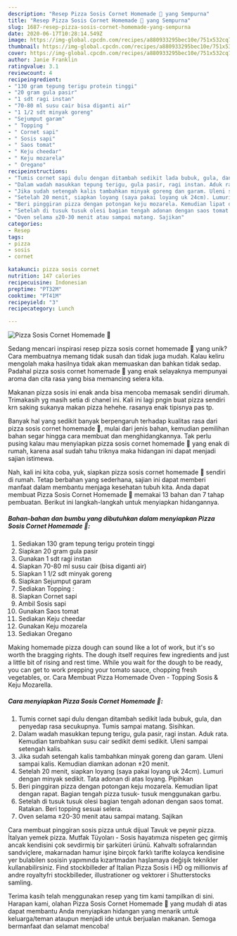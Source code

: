 ```yaml
---
description: "Resep Pizza Sosis Cornet Homemade 🍕 yang Sempurna"
title: "Resep Pizza Sosis Cornet Homemade 🍕 yang Sempurna"
slug: 1687-resep-pizza-sosis-cornet-homemade-yang-sempurna
date: 2020-06-17T10:28:14.549Z
image: https://img-global.cpcdn.com/recipes/a880933295bec10e/751x532cq70/pizza-sosis-cornet-homemade-🍕-foto-resep-utama.jpg
thumbnail: https://img-global.cpcdn.com/recipes/a880933295bec10e/751x532cq70/pizza-sosis-cornet-homemade-🍕-foto-resep-utama.jpg
cover: https://img-global.cpcdn.com/recipes/a880933295bec10e/751x532cq70/pizza-sosis-cornet-homemade-🍕-foto-resep-utama.jpg
author: Janie Franklin
ratingvalue: 3.1
reviewcount: 4
recipeingredient:
- "130 gram tepung terigu protein tinggi"
- "20 gram gula pasir"
- "1 sdt ragi instan"
- "70-80 ml susu cair bisa diganti air"
- "1 1/2 sdt minyak goreng"
- "Sejumput garam"
- " Topping "
- " Cornet sapi"
- " Sosis sapi"
- " Saos tomat"
- " Keju cheedar"
- " Keju mozarela"
- " Oregano"
recipeinstructions:
- "Tumis cornet sapi dulu dengan ditambah sedikit lada bubuk, gula, dan penyedap rasa secukupnya. Tumis sampai matang. Sisihkan."
- "Dalam wadah masukkan tepung terigu, gula pasir, ragi instan. Aduk rata. Kemudian tambahkan susu cair sedikit demi sedikit. Uleni sampai setengah kalis."
- "Jika sudah setengah kalis tambahkan minyak goreng dan garam. Uleni sampai kalis. Kemudian diamkan adonan ±20 menit."
- "Setelah 20 menit, siapkan loyang (saya pakai loyang uk 24cm). Lumuri dengan minyak sedikit. Tata adonan di atas loyang. Pipihkan"
- "Beri pinggiran pizza dengan potongan keju mozarela. Kemudian lipat dengan rapat. Bagian tengah pizza tusuk- tusuk menggunakan garbu."
- "Setelah di tusuk tusuk olesi bagian tengah adonan dengan saos tomat. Ratakan. Beri topping sesuai selera."
- "Oven selama ±20-30 menit atau sampai matang. Sajikan"
categories:
- Resep
tags:
- pizza
- sosis
- cornet

katakunci: pizza sosis cornet 
nutrition: 147 calories
recipecuisine: Indonesian
preptime: "PT32M"
cooktime: "PT41M"
recipeyield: "3"
recipecategory: Lunch

---
```



![Pizza Sosis Cornet Homemade 🍕](https://img-global.cpcdn.com/recipes/a880933295bec10e/751x532cq70/pizza-sosis-cornet-homemade-🍕-foto-resep-utama.jpg)

Sedang mencari inspirasi resep pizza sosis cornet homemade 🍕 yang unik? Cara membuatnya memang tidak susah dan tidak juga mudah. Kalau keliru mengolah maka hasilnya tidak akan memuaskan dan bahkan tidak sedap. Padahal pizza sosis cornet homemade 🍕 yang enak selayaknya mempunyai aroma dan cita rasa yang bisa memancing selera kita.

Makanan pizza sosis ini enak anda bisa mencoba memasak sendiri dirumah. Trimakasih yg masih setia di chanel ini. Kali ini lagi pngin buat pizza sendiri krn saking sukanya makan pizza hehehe. rasanya enak tipisnya pas tp.

Banyak hal yang sedikit banyak berpengaruh terhadap kualitas rasa dari pizza sosis cornet homemade 🍕, mulai dari jenis bahan, kemudian pemilihan bahan segar hingga cara membuat dan menghidangkannya. Tak perlu pusing kalau mau menyiapkan pizza sosis cornet homemade 🍕 yang enak di rumah, karena asal sudah tahu triknya maka hidangan ini dapat menjadi sajian istimewa.


Nah, kali ini kita coba, yuk, siapkan pizza sosis cornet homemade 🍕 sendiri di rumah. Tetap berbahan yang sederhana, sajian ini dapat memberi manfaat dalam membantu menjaga kesehatan tubuh kita. Anda dapat membuat Pizza Sosis Cornet Homemade 🍕 memakai 13 bahan dan 7 tahap pembuatan. Berikut ini langkah-langkah untuk menyiapkan hidangannya.

<!--inarticleads1-->

##### Bahan-bahan dan bumbu yang dibutuhkan dalam menyiapkan Pizza Sosis Cornet Homemade 🍕:

1. Sediakan 130 gram tepung terigu protein tinggi
1. Siapkan 20 gram gula pasir
1. Gunakan 1 sdt ragi instan
1. Siapkan 70-80 ml susu cair (bisa diganti air)
1. Siapkan 1 1/2 sdt minyak goreng
1. Siapkan Sejumput garam
1. Sediakan  Topping :
1. Siapkan  Cornet sapi
1. Ambil  Sosis sapi
1. Gunakan  Saos tomat
1. Sediakan  Keju cheedar
1. Gunakan  Keju mozarela
1. Sediakan  Oregano


Making homemade pizza dough can sound like a lot of work, but it&#39;s so worth the bragging rights. The dough itself requires few ingredients and just a little bit of rising and rest time. While you wait for the dough to be ready, you can get to work prepping your tomato sauce, chopping fresh vegetables, or. Cara Membuat Pizza Homemade Oven - Topping Sosis &amp; Keju Mozarella. 

<!--inarticleads2-->

##### Cara menyiapkan Pizza Sosis Cornet Homemade 🍕:

1. Tumis cornet sapi dulu dengan ditambah sedikit lada bubuk, gula, dan penyedap rasa secukupnya. Tumis sampai matang. Sisihkan.
1. Dalam wadah masukkan tepung terigu, gula pasir, ragi instan. Aduk rata. Kemudian tambahkan susu cair sedikit demi sedikit. Uleni sampai setengah kalis.
1. Jika sudah setengah kalis tambahkan minyak goreng dan garam. Uleni sampai kalis. Kemudian diamkan adonan ±20 menit.
1. Setelah 20 menit, siapkan loyang (saya pakai loyang uk 24cm). Lumuri dengan minyak sedikit. Tata adonan di atas loyang. Pipihkan
1. Beri pinggiran pizza dengan potongan keju mozarela. Kemudian lipat dengan rapat. Bagian tengah pizza tusuk- tusuk menggunakan garbu.
1. Setelah di tusuk tusuk olesi bagian tengah adonan dengan saos tomat. Ratakan. Beri topping sesuai selera.
1. Oven selama ±20-30 menit atau sampai matang. Sajikan


Cara membuat pinggiran sosis pizza untuk dijual Tavuk ve peynir pizza. İtalyan yemek pizza. Mutfak Tüyoları - Sosis hayatımıza nispeten geç girmiş ancak kendisini çok sevdirmiş bir şarküteri ürünü. Kahvaltı sofralarından sandviçlere, makarnadan hamur işine birçok farklı tarifte kolayca kendisine yer bulabilen sosisin yapımında kızartmadan haşlamaya değişik teknikler kullanabilirsiniz. Find stockbilleder af Italian Pizza Sosis i HD og millionvis af andre royaltyfri stockbilleder, illustrationer og vektorer i Shutterstocks samling. 

Terima kasih telah menggunakan resep yang tim kami tampilkan di sini. Harapan kami, olahan Pizza Sosis Cornet Homemade 🍕 yang mudah di atas dapat membantu Anda menyiapkan hidangan yang menarik untuk keluarga/teman ataupun menjadi ide untuk berjualan makanan. Semoga bermanfaat dan selamat mencoba!
